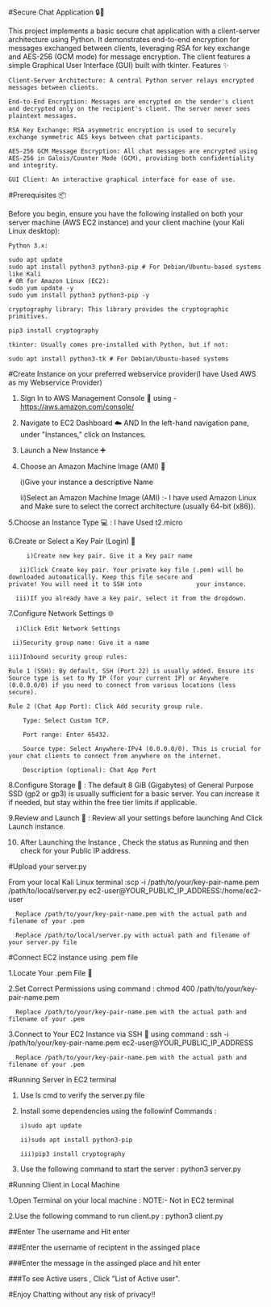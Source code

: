 #Secure Chat Application 🔒💬

This project implements a basic secure chat application with a client-server architecture using Python. It demonstrates end-to-end encryption for messages exchanged between clients, leveraging RSA for key exchange and AES-256 (GCM mode) for message encryption. The client features a simple Graphical User Interface (GUI) built with tkinter.
Features ✨

    Client-Server Architecture: A central Python server relays encrypted messages between clients.

    End-to-End Encryption: Messages are encrypted on the sender's client and decrypted only on the recipient's client. The server never sees plaintext messages.

    RSA Key Exchange: RSA asymmetric encryption is used to securely exchange symmetric AES keys between chat participants.

    AES-256 GCM Message Encryption: All chat messages are encrypted using AES-256 in Galois/Counter Mode (GCM), providing both confidentiality and integrity.

    GUI Client: An interactive graphical interface for ease of use.

#Prerequisites 📦

Before you begin, ensure you have the following installed on both your server machine (AWS EC2 instance) and your client machine (your Kali Linux desktop):

    Python 3.x:

    sudo apt update
    sudo apt install python3 python3-pip # For Debian/Ubuntu-based systems like Kali
    # OR for Amazon Linux (EC2):
    sudo yum update -y
    sudo yum install python3 python3-pip -y

    cryptography library: This library provides the cryptographic primitives.

    pip3 install cryptography

    tkinter: Usually comes pre-installed with Python, but if not:

    sudo apt install python3-tk # For Debian/Ubuntu-based systems


#Create Instance on your preferred webservice provider(I have Used AWS as my Webservice Provider)

  1. Sign In to AWS Management Console 🚀 using -  https://aws.amazon.com/console/
    
  2. Navigate to EC2 Dashboard ☁️ AND In the left-hand navigation pane, under "Instances," click on Instances.
    
  3. Launch a New Instance ➕
     
  4. Choose an Amazon Machine Image (AMI) 🐧
     
      i)Give your instance a descriptive Name
     
     ii)Select an Amazon Machine Image (AMI) :- I have used Amazon Linux and Make sure to select the correct architecture (usually 64-bit (x86)).
     
  5.Choose an Instance Type 💻 : I have Used t2.micro
  
  6.Create or Select a Key Pair (Login) 🔑
  
         i)Create new key pair. Give it a Key pair name
        
       ii)Click Create key pair. Your private key file (.pem) will be downloaded automatically. Keep this file secure and            private! You will need it to SSH into               your instance.
       
      iii)If you already have a key pair, select it from the dropdown.
      
  7.Configure Network Settings 🌐
  
      i)Click Edit Network Settings
      
     ii)Security group name: Give it a name
     
    iii)Inbound security group rules:

    Rule 1 (SSH): By default, SSH (Port 22) is usually added. Ensure its Source type is set to My IP (for your current IP) or Anywhere (0.0.0.0/0) if you need to connect from various locations (less secure).

    Rule 2 (Chat App Port): Click Add security group rule.

        Type: Select Custom TCP.

        Port range: Enter 65432.

        Source type: Select Anywhere-IPv4 (0.0.0.0/0). This is crucial for your chat clients to connect from anywhere on the internet.

        Description (optional): Chat App Port
  8.Configure Storage 💾 : The default 8 GiB (Gigabytes) of General Purpose SSD (gp2 or gp3) is usually sufficient for a basic server. You can increase it if needed, but stay within the free tier limits if applicable.
  
  9.Review and Launch 🚀 : Review all your settings before launching And Click Launch instance.
  
 10. After Launching the Instance , Check the status as Running and then check for your Public IP address.

#Upload your server.py

From your local Kali Linux terminal :scp -i /path/to/your/key-pair-name.pem /path/to/local/server.py ec2-user@YOUR_PUBLIC_IP_ADDRESS:/home/ec2-user

      Replace /path/to/your/key-pair-name.pem with the actual path and filename of your .pem
      
      Replace /path/to/local/server.py with actual path and filename of your server.py file

#Connect EC2 instance using .pem file

  1.Locate Your .pem File 📂
  
  2.Set Correct Permissions using command : chmod 400 /path/to/your/key-pair-name.pem
  
      Replace /path/to/your/key-pair-name.pem with the actual path and filename of your .pem
      
  3.Connect to Your EC2 Instance via SSH 🚀 using command : ssh -i /path/to/your/key-pair-name.pem ec2-user@YOUR_PUBLIC_IP_ADDRESS
  
      Replace /path/to/your/key-pair-name.pem with the actual path and filename of your .pem

#Running Server in EC2 terminal

  1. Use ls cmd to verify the server.py file
    
  2. Install some dependencies using the followinf Commands :
     
         i)sudo apt update
     
         ii)sudo apt install python3-pip
     
         iii)pip3 install cryptography
     
  3. Use the following command to start the server : python3 server.py

#Running Client in Local Machine

  1.Open Terminal on your local machine  :  NOTE:- Not in EC2 terminal
  
  2.Use the following command to run client.py : python3 client.py

##Enter The username and Hit enter

###Enter the username of reciptent in the assinged place 

###Enter the message in the assinged place and hit enter

###To see Active users , Click "List of Active user".


#Enjoy Chatting without any risk of privacy!!
